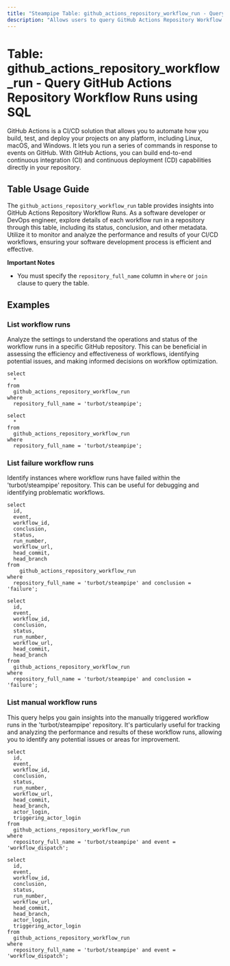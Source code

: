 ```yaml
---
title: "Steampipe Table: github_actions_repository_workflow_run - Query GitHub Actions Repository Workflow Runs using SQL"
description: "Allows users to query GitHub Actions Repository Workflow Runs, specifically the details of each workflow run in a repository, providing insights into the status, conclusion, and other metadata of the runs."
---
```


# Table: github_actions_repository_workflow_run - Query GitHub Actions Repository Workflow Runs using SQL

GitHub Actions is a CI/CD solution that allows you to automate how you build, test, and deploy your projects on any platform, including Linux, macOS, and Windows. It lets you run a series of commands in response to events on GitHub. With GitHub Actions, you can build end-to-end continuous integration (CI) and continuous deployment (CD) capabilities directly in your repository.

## Table Usage Guide

The `github_actions_repository_workflow_run` table provides insights into GitHub Actions Repository Workflow Runs. As a software developer or DevOps engineer, explore details of each workflow run in a repository through this table, including its status, conclusion, and other metadata. Utilize it to monitor and analyze the performance and results of your CI/CD workflows, ensuring your software development process is efficient and effective.

**Important Notes**
- You must specify the `repository_full_name` column in `where` or `join` clause to query the table. 

## Examples

### List workflow runs
Analyze the settings to understand the operations and status of the workflow runs in a specific GitHub repository. This can be beneficial in assessing the efficiency and effectiveness of workflows, identifying potential issues, and making informed decisions on workflow optimization.

```sql+postgres
select
  *
from
  github_actions_repository_workflow_run
where
  repository_full_name = 'turbot/steampipe';
```

```sql+sqlite
select
  *
from
  github_actions_repository_workflow_run
where
  repository_full_name = 'turbot/steampipe';
```

### List failure workflow runs
Identify instances where workflow runs have failed within the 'turbot/steampipe' repository. This can be useful for debugging and identifying problematic workflows.

```sql+postgres
select
  id,
  event,
  workflow_id,
  conclusion,
  status,
  run_number,
  workflow_url,
  head_commit,
  head_branch
from
    github_actions_repository_workflow_run
where
  repository_full_name = 'turbot/steampipe' and conclusion = 'failure';
```

```sql+sqlite
select
  id,
  event,
  workflow_id,
  conclusion,
  status,
  run_number,
  workflow_url,
  head_commit,
  head_branch
from
  github_actions_repository_workflow_run
where
  repository_full_name = 'turbot/steampipe' and conclusion = 'failure';
```

### List manual workflow runs
This query helps you gain insights into the manually triggered workflow runs in the 'turbot/steampipe' repository. It's particularly useful for tracking and analyzing the performance and results of these workflow runs, allowing you to identify any potential issues or areas for improvement.

```sql+postgres
select
  id,
  event,
  workflow_id,
  conclusion,
  status,
  run_number,
  workflow_url,
  head_commit,
  head_branch,
  actor_login,
  triggering_actor_login
from
  github_actions_repository_workflow_run
where
  repository_full_name = 'turbot/steampipe' and event = 'workflow_dispatch';
```

```sql+sqlite
select
  id,
  event,
  workflow_id,
  conclusion,
  status,
  run_number,
  workflow_url,
  head_commit,
  head_branch,
  actor_login,
  triggering_actor_login
from
  github_actions_repository_workflow_run
where
  repository_full_name = 'turbot/steampipe' and event = 'workflow_dispatch';
```